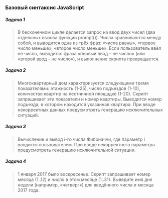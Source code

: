 ### Базовый синтаксис JavaScript

##### Задача 1

> В бесконечном цикле делается запрос на ввод двух чисел (два отдельных вызова функции prompt()). Числа сравниваются 
между собой, и выводится одна из трёх фраз: «числа равны», «первое число меньше», «второе число меньше». Если пользователь ввёл не число, выводится фраза «первый ввод – не число» (или «второй ввод – не число»), и выполнение скрипта прекращается.

##### Задача 2

>Многоквартирный дом характеризуется следующими тремя показателями: этажность (1-25), число подъездов (1-10), 
количество квартир на лестничной площадке (1-20). Скрипт запрашивает эти показатели и номер квартиры. Выводится номер подъезда, в котором находится указанная квартира. При вводе некорректных данных предусмотреть генерацию исключительных ситуаций.

##### Задача 3

> Вычисление и вывод i-го числа Фибоначчи, где параметр i вводится пользователем. При вводе некорректного параметра 
предусмотреть генерацию исключительной ситуации.

##### Задача 4

> 1 января 2017 было воскресенье. Скрипт запрашивает номер месяца (1..12) и число в этом месяце (1..31). Выведите имя 
дня недели (например, «четверг») для введённого числа и месяца 2017 года.
